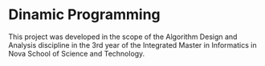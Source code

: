 # Dinamic Programming

This project was developed in the scope of the Algorithm Design and Analysis discipline in the 3rd year of the Integrated Master in Informatics in Nova School of Science and Technology.
